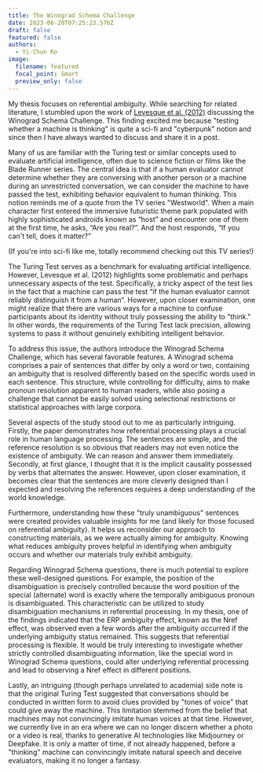 ```yaml
---
title: The Winograd Schema Challenge
date: 2023-06-20T07:25:23.576Z
draft: false
featured: false
authors:
  - Yi-Chun Ko
image:
  filename: featured
  focal_point: Smart
  preview_only: false
---
```

My thesis focuses on referential ambiguity. While searching for related literature, I stumbled upon the work of [Levesque et al. (2012)](https://cdn.aaai.org/ocs/4492/4492-21843-1-PB.pdf) discussing the Winograd Schema Challenge. This finding excited me because "testing whether a machine is thinking" is quite a sci-fi and "cyberpunk" notion and since then I have always wanted to discuss and share it in a post. 

Many of us are familiar with the Turing test or similar concepts used to evaluate artificial intelligence, often due to science fiction or films like the Blade Runner series. The central idea is that if a human evaluator cannot determine whether they are conversing with another person or a machine during an unrestricted conversation, we can consider the machine to have passed the test, exhibiting behavior equivalent to human thinking. This notion reminds me of a quote from the TV series "Westworld". When a main character first entered the immersive futuristic theme park populated with highly sophisticated androids known as “host” and encounter one of them at the first time, he asks, “Are you real?”. And the host responds, “If you can't tell, does it matter?”

(If you're into sci-fi like me, totally recommend checking out this TV series!) 

The Turing Test serves as a benchmark for evaluating artificial intelligence. However, Levesque et al. (2012) highlights some problematic and perhaps unnecessary aspects of the test. Specifically, a tricky aspect of the test lies in the fact that a machine can pass the test “if the human evaluator cannot reliably distinguish it from a human”. However, upon closer examination, one might realize that there are various ways for a machine to confuse participants about its identity without truly possessing the ability to "think." In other words, the requirements of the Turing Test lack precision, allowing systems to pass it without genuinely exhibiting intelligent behavior. 

To address this issue, the authors introduce the Winograd Schema Challenge, which has several favorable features. A Winograd schema comprises a pair of sentences that differ by only a word or two, containing an ambiguity that is resolved differently based on the specific words used in each sentence. This structure, while controlling for difficulty, aims to make pronoun resolution apparent to human readers, while also posing a challenge that cannot be easily solved using selectional restrictions or statistical approaches with large corpora. 

Several aspects of the study stood out to me as particularly intriguing. Firstly, the paper demonstrates how referential processing plays a crucial role in human language processing. The sentences are simple, and the reference resolution is so obvious that readers may not even notice the existence of ambiguity. We can reason and answer them immediately. Secondly, at first glance, I thought that it is the implicit causality possessed by verbs that alternates the answer. However, upon closer examination, it becomes clear that the sentences are more cleverly designed than I expected and resolving the references requires a deep understanding of the world knowledge. 

Furthermore, understanding how these "truly unambiguous" sentences were created provides valuable insights for me (and likely for those focused on referential ambiguity). It helps us reconsider our approach to constructing materials, as we were actually aiming for ambiguity. Knowing what reduces ambiguity proves helpful in identifying when ambiguity occurs and whether our materials truly exhibit ambiguity. 

Regarding Winograd Schema questions, there is much potential to explore these well-designed questions. For example, the position of the disambiguation is precisely controlled because the word position of the special (alternate) word is exactly where the temporally ambiguous pronoun is disambiguated. This characteristic can be utilized to study disambiguation mechanisms in referential processing. In my thesis, one of the findings indicated that the ERP ambiguity effect, known as the Nref effect, was observed even a few words after the ambiguity occurred if the underlying ambiguity status remained. This suggests that referential processing is flexible. It would be truly interesting to investigate whether strictly controlled disambiguating information, like the special word in Winograd Schema questions, could alter underlying referential processing and lead to observing a Nref effect in different positions. 

Lastly, an intriguing (though perhaps unrelated to academia) side note is that the original Turing Test suggested that conversations should be conducted in written form to avoid clues provided by "tones of voice" that could give away the machine. This limitation stemmed from the belief that machines may not convincingly imitate human voices at that time. However, we currently live in an era where we can no longer discern whether a photo or a video is real, thanks to generative AI technologies like Midjourney or Deepfake. It is only a matter of time, if not already happened, before a "thinking" machine can convincingly imitate natural speech and deceive evaluators, making it no longer a fantasy.